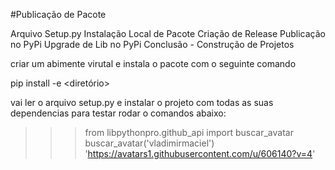 #Publicação de Pacote 

Arquivo Setup.py
Instalação Local de Pacote
Criação de Release
Publicação no PyPi
Upgrade de Lib no PyPi
Conclusão - Construção de Projetos

criar um abimente virutal e instala o pacote com o seguinte comando 

pip install -e <diretório>

vai ler o arquivo setup.py e instalar o projeto com todas as suas dependencias
para testar rodar o comandos abaixo: 
>>> from libpythonpro.github_api import buscar_avatar
>>> buscar_avatar('vladimirmaciel')
'https://avatars1.githubusercontent.com/u/606140?v=4'

